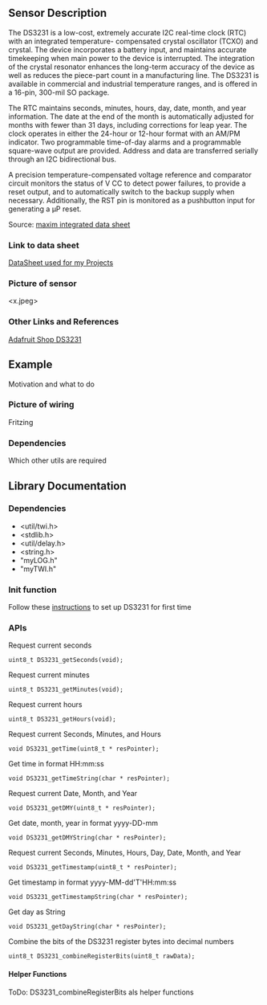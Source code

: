 ## Sensor Description
The DS3231 is a low-cost, extremely accurate I2C real-time clock (RTC) with an integrated temperature-
compensated crystal oscillator (TCXO) and crystal. The device incorporates a battery input, and maintains
accurate timekeeping when main power to the device is interrupted. The integration of the crystal resonator
enhances the long-term accuracy of the device as well as reduces the piece-part count in a manufacturing line.
The DS3231 is available in commercial and industrial temperature ranges, and is offered in a 16-pin, 300-mil
SO package. 

The RTC maintains seconds, minutes, hours, day, date, month, and year information. The date at the end of the
month is automatically adjusted for months with fewer than 31 days, including corrections for leap year. The
clock operates in either the 24-hour or 12-hour format with an AM/PM indicator. Two programmable time-of-day
alarms and a programmable square-wave output are provided. Address and data are transferred serially
through an I2C bidirectional bus. 

A precision temperature-compensated voltage reference and comparator circuit monitors the status of V CC to
detect power failures, to provide a reset output, and to automatically switch to the backup supply when necessary.
Additionally, the RST pin is monitored as a pushbutton input for generating a μP reset.

Source: [maxim integrated data sheet](https://datasheets.maximintegrated.com/en/ds/DS3231.pdf)


### Link to data sheet
[DataSheet used for my Projects](https://github.com/michelheil/Arduino/lib/myDS3231/datasheet)

### Picture of sensor
<x.jpeg>

### Other Links and References
[Adafruit Shop DS3231](https://learn.adafruit.com/adafruit-ds3231-precision-rtc-breakout/overview)



## Example
Motivation and what to do
### Picture of wiring
Fritzing
### Dependencies
Which other utils are required


## Library Documentation

### Dependencies
* <util/twi.h>
* <stdlib.h>
* <util/delay.h>
* <string.h>
* "myLOG.h"
* "myTWI.h"

### Init function
Follow these [instructions](https://learn.adafruit.com/adafruit-ds3231-precision-rtc-breakout/arduino-usage) 
to set up DS3231 for first time


### APIs
Request current seconds

```uint8_t DS3231_getSeconds(void);```

Request current minutes

```uint8_t DS3231_getMinutes(void);```

Request current hours

```uint8_t DS3231_getHours(void);```

Request current Seconds, Minutes, and Hours

```void DS3231_getTime(uint8_t * resPointer);```

Get time in format HH:mm:ss

```void DS3231_getTimeString(char * resPointer);```

Request current Date, Month, and Year

```void DS3231_getDMY(uint8_t * resPointer);```

Get date, month, year in format yyyy-DD-mm

```void DS3231_getDMYString(char * resPointer);```

Request current Seconds, Minutes, Hours, Day, Date, Month, and Year

```void DS3231_getTimestamp(uint8_t * resPointer);```

Get timestamp in format yyyy-MM-dd'T'HH:mm:ss

```void DS3231_getTimestampString(char * resPointer);```

Get day as String

```void DS3231_getDayString(char * resPointer);```

Combine the bits of the DS3231 register bytes into decimal numbers

```uint8_t DS3231_combineRegisterBits(uint8_t rawData);```


#### Helper Functions
ToDo: DS3231_combineRegisterBits als helper functions 

